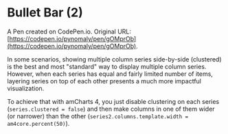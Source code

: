 # Bullet Bar (2)

A Pen created on CodePen.io. Original URL: [https://codepen.io/pynomaly/pen/gOMprOb](https://codepen.io/pynomaly/pen/gOMprOb).

In some scenarios, showing multiple column series side-by-side (clustered) is the best and most "standard" way to display multiple column series. However, when each series has equal and fairly limited number of items, layering series on top of each other presents a much more impactful visualization.

To achieve that with amCharts 4, you just disable clustering on each series (<code>series.clustered = false</code>) and then make columns in one of them wider (or narrower) than the other (<code>series2.columns.template.width = am4core.percent(50)</code>).

